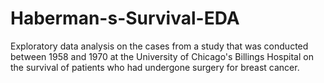 # Haberman-s-Survival-EDA
Exploratory data analysis on the cases from a study that was conducted between 1958 and 1970 at the University of Chicago's Billings Hospital on the survival of patients who had undergone surgery for breast cancer.
